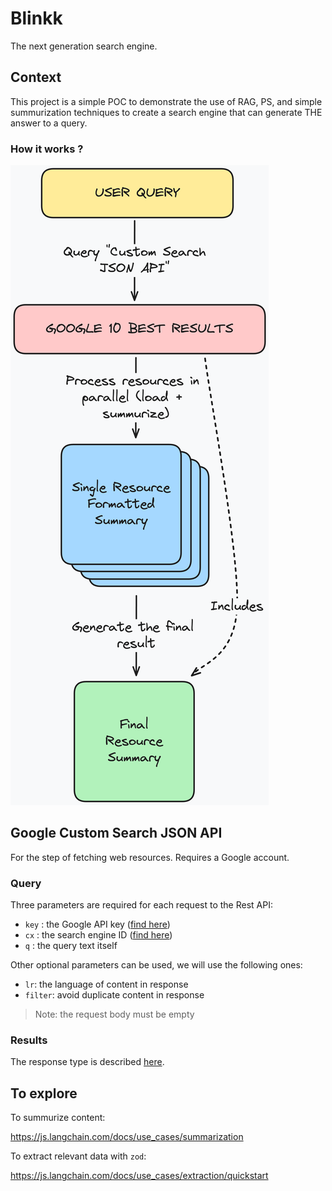 # Blinkk

The next generation search engine.

## Context

This project is a simple POC to demonstrate the use of RAG, PS, and simple summurization techniques to create a search engine that can generate THE answer to a query.

### How it works ?

![arch schema](/assets/abc.png)

## Google Custom Search JSON API

For the step of fetching web resources. Requires a Google account.

### Query

Three parameters are required for each request to the Rest API:

- `key` : the Google API key ([find here](https://console.cloud.google.com/apis))
- `cx` : the search engine ID ([find here](https://programmablesearchengine.google.com/controlpanel/all))
- `q` : the query text itself

Other optional parameters can be used, we will use the following ones:

- `lr`: the language of content in response
- `filter`: avoid duplicate content in response

> Note: the request body must be empty

### Results

The response type is described [here](https://developers.google.com/custom-search/v1/reference/rest/v1/Search).

## To explore

To summurize content:

https://js.langchain.com/docs/use_cases/summarization

To extract relevant data with `zod`:

https://js.langchain.com/docs/use_cases/extraction/quickstart
